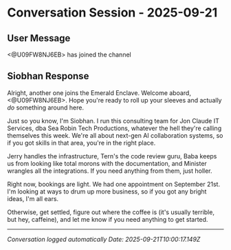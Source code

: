 # Conversation Session - 2025-09-21

## User Message
<@U09FW8NJ6EB> has joined the channel

## Siobhan Response
Alright, another one joins the Emerald Enclave. Welcome aboard, <@U09FW8NJ6EB>. Hope you're ready to roll up your sleeves and actually *do* something around here.

Just so you know, I'm Siobhan. I run this consulting team for Jon Claude IT Services, dba Sea Robin Tech Productions, whatever the hell they're calling themselves this week. We're all about next-gen AI collaboration systems, so if you got skills in that area, you're in the right place.

Jerry handles the infrastructure, Tern's the code review guru, Baba keeps us from looking like total morons with the documentation, and Minister wrangles all the integrations. If you need anything from them, just holler.

Right now, bookings are light. We had one appointment on September 21st. I'm looking at ways to drum up more business, so if you got any bright ideas, I'm all ears.

Otherwise, get settled, figure out where the coffee is (it's usually terrible, but hey, caffeine), and let me know if you need anything to get started.


---
*Conversation logged automatically*
*Date: 2025-09-21T10:00:17.149Z*